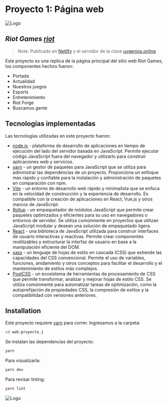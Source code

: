 # Proyecto 1: Página web
![Logo](https://sonsofks.files.wordpress.com/2022/02/002_rg_2021_full_lockup_red.png?w=1400)
## _Riot Games_ _[riot]_

> Note: Publicado en [Netlify][netlify] y el servidor de la clase [uvgenios.online][server-clase]

Este proyecto es una replica de la página principal del sitio web Riot Games, los componentes hechos fueron:
- Portada
- Actualidad
- Nuestros juegos
- Esports
- Entretenimiento
- Riot Forge
- Buscamos gente

## Tecnologías implementadas

Las tecnologías utilizadas en este proyecto fueron:
- [node.js] - plataforma de desarrollo de aplicaciones en tiempo de ejecución del lado del servidor basada en JavaScript. Permite ejecutar código JavaScript fuera del navegador y utilizarlo para construir aplicaciones web y servicios.
- [yarn] - un gestor de paquetes para JavaScript que se utiliza para administrar las dependencias de un proyecto. Proporciona un enfoque más rápido y confiable para la instalación y administración de paquetes en comparación con npm.
- [Vite] - un entorno de desarrollo web rápido y minimalista que se enfoca en la velocidad de construcción y la experiencia de desarrollo. Es compatible con la creación de aplicaciones en React, Vue.js y otros marcos de JavaScript.
- [Rollup] - un empaquetador de módulos JavaScript que permite crear paquetes optimizados y eficientes para su uso en navegadores o entornos de servidor. Se utiliza comúnmente en proyectos que utilizan JavaScript modular y desean una solución de empaquetado ligera.
- [React] - una biblioteca de JavaScript utilizada para construir interfaces de usuario interactivas y reactivas. Permite crear componentes reutilizables y estructurar la interfaz de usuario en base a la manipulación eficiente del DOM.
- [sass] - un lenguaje de hojas de estilo en cascada (CSS) que extiende las capacidades del CSS convencional. Permite el uso de variables, funciones, anidamiento y otros conceptos para facilitar el desarrollo y el mantenimiento de estilos más complejos.
- [PostCSS] - un ecosistema de herramientas de procesamiento de CSS que permite transformar, analizar y mejorar hojas de estilo CSS. Se utiliza comúnmente para automatizar tareas de optimización, como la autoprefijación de propiedades CSS, la compresión de estilos y la compatibilidad con versiones anteriores.

## Installation

Este proyecto requiere [yarn] para correr.
Ingresamos a la carpeta:
```sh
cd web-proyecto_1
```
Se instalan las dependencias del proyecto:
```sh
yarn
```
Para visualizarla:
```sh
yarn dev
```
Para revisar linting:
```sh
yarn lint
```
![Logo](https://64.media.tumblr.com/c7b5939515edd89ed11af49e9fad380e/tumblr_o7ccrqC1D81qa4iv8o2_500.gif)

[node.js]: <https://nodejs.org/en>
[netlify]: <https://silly-kitsune-5fbf17.netlify.app>
[server-clase]: <https://uvgenios.online/21016/dist-proyecto-1/>
[Vite]: <https://vitejs.dev>
[React]: <https://es.react.dev>
[Rollup]: <https://rollupjs.org>
[yarn]: <https://yarnpkg.com>
[sass]: <https://sass-lang.com>
[PostCSS]: <https://postcss.org>
[riot]: <https://www.riotgames.com/en>
